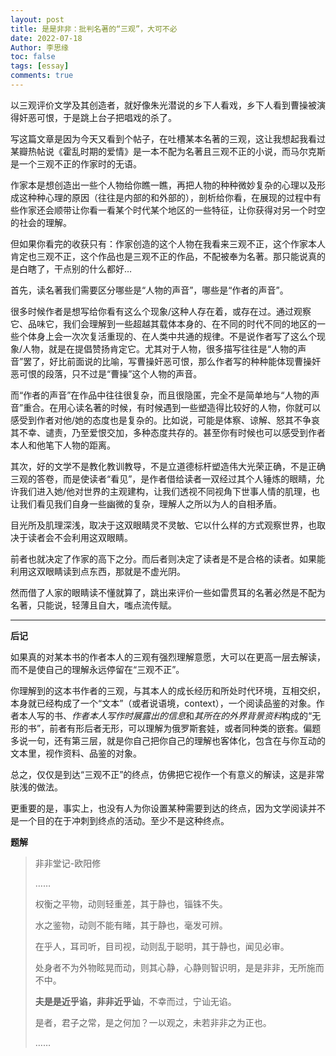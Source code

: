 ```yaml
---
layout: post
title: 是是非非：批判名著的“三观”，大可不必
date: 2022-07-18
Author: 李思缘
toc: false
tags: [essay]
comments: true
--- 
```


以三观评价文学及其创造者，就好像朱光潜说的乡下人看戏，乡下人看到曹操被演得奸恶可恨，于是跳上台子把唱戏的杀了。

写这篇文章是因为今天又看到个帖子，在吐槽某本名著的三观，这让我想起我看过某瓣热帖说《霍乱时期的爱情》是一本不配为名著且三观不正的小说，而马尔克斯是一个三观不正的作家时的无语。

作家本是想创造出一些个人物给你瞧一瞧，再把人物的种种微妙复杂的心理以及形成这种种心理的原因（往往是内部的和外部的），剖析给你看，在展现的过程中有些作家还会顺带让你看一看某个时代某个地区的一些特征，让你获得对另一个时空的社会的理解。

但如果你看完的收获只有：作家创造的这个人物在我看来三观不正，这个作家本人肯定也三观不正，这个作品也是三观不正的作品，不配被奉为名著。那只能说真的是白瞎了，干点别的什么都好…

首先，读名著我们需要区分哪些是“人物的声音”，哪些是“作者的声音”。

很多时候作者是想写给你看有这么个现象/这种人存在着，或存在过。通过观察它、品味它，我们会理解到一些超越其载体本身的、在不同的时代不同的地区的一些个体身上会一次次复活重现的、在人类中共通的规律。不是说作者写了这么个现象/人物，就是在提倡赞扬肯定它。尤其对于人物，很多描写往往是“人物的声音”罢了，好比前面说的比喻，写曹操奸恶可恨，那么作者写的种种能体现曹操奸恶可恨的段落，只不过是“曹操”这个人物的声音。

而“作者的声音”在作品中往往很复杂，而且很隐匿，完全不是简单地与“人物的声音”重合。在用心读名著的时候，有时候遇到一些塑造得比较好的人物，你就可以感受到作者对他/她的态度也是复杂的。比如说，可能是体察、谅解、怒其不争哀其不幸、谴责，乃至爱恨交加，多种态度共存的。甚至你有时候也可以感受到作者本人和他笔下人物的距离。

其次，好的文学不是教化教训教导，不是立道德标杆塑造伟大光荣正确，不是正确三观的答卷，而是使读者“看见”，是作者借给读者一双经过其个人锤炼的眼睛，允许我们进入她/他对世界的主观建构，让我们透视不同视角下世事人情的肌理，也让我们看见我们自身一些幽微的复杂，理解人之所以为人的自相矛盾。

目光所及肌理深浅，取决于这双眼睛灵不灵敏、它以什么样的方式观察世界，也取决于读者会不会利用这双眼睛。

前者也就决定了作家的高下之分。而后者则决定了读者是不是合格的读者。如果能利用这双眼睛读到点东西，那就是不虚光阴。

然而借了人家的眼睛读不懂就算了，跳出来评价一些如雷贯耳的名著必然是不配为名著，只能说，轻薄且自大，嗤点流传赋。


------------------------------


**后记**

如果真的对某本书的作者本人的三观有强烈理解意愿，大可以在更高一层去解读，而不是使自己的理解永远停留在“三观不正”。

你理解到的这本书作者的三观，与其本人的成长经历和所处时代环境，互相交织，本身就已经构成了一个“文本”（或者说语境，context），一个阅读品鉴的对象。作者本人写的书、*作者本人写作时展露出的信息*和*其所在的外界背景资料*构成的“无形的书”，前者有形后者无形，可以理解为俄罗斯套娃，或者同种类的嵌套。偏题多说一句，还有第三层，就是你自己把你自己的理解也客体化，包含在与你互动的文本里，视作资料、品鉴的对象。

总之，仅仅是到达“三观不正”的终点，仿佛把它视作一个有意义的解读，这是非常肤浅的做法。

更重要的是，事实上，也没有人为你设置某种需要到达的终点，因为文学阅读并不是一个目的在于冲刺到终点的活动。至少不是这种终点。

**题解**
>非非堂记-欧阳修
>
>……
>
>权衡之平物，动则轻重差，其于静也，锱铢不失。
>
>水之鉴物，动则不能有睹，其于静也，毫发可辨。
>
>在乎人，耳司听，目司视，动则乱于聪明，其于静也，闻见必审。
>
>处身者不为外物眩晃而动，则其心静，心静则智识明，是是非非，无所施而不中。
>
>**夫是是近乎谄，非非近乎讪**，不幸而过，宁讪无谄。
>
>是者，君子之常，是之何加？一以观之，未若非非之为正也。
>
>……
